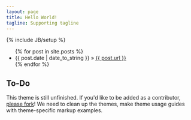 ```yaml
---
layout: page
title: Hello World!
tagline: Supporting tagline
---
```

{% include JB/setup %}

<ul class="posts">
  {% for post in site.posts %}
    <li><span>{{ post.date | date_to_string }}</span> &raquo; <a href="{{ BASE_PATH }}{{ post.url }}">{{ post.url }}</a></li>
  {% endfor %}
</ul>

## To-Do

This theme is still unfinished. If you'd like to be added as a contributor, [please fork](http://github.com/plusjade/jekyll-bootstrap)!
We need to clean up the themes, make theme usage guides with theme-specific markup examples.


